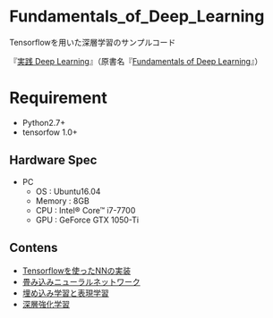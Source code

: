 # Fundamentals_of_Deep_Learning

Tensorflowを用いた深層学習のサンプルコード

『[実践 Deep Learning](https://www.oreilly.co.jp/books/9784873118321/)』（原書名『[Fundamentals of Deep Learning](http://shop.oreilly.com/product/0636920039709.do)』）

# Requirement
- Python2.7+
- tensorfow 1.0+

## Hardware Spec
- PC
    - OS : Ubuntu16.04
    - Memory : 8GB
    - CPU : Intel® Core™ i7-7700
    - GPU : GeForce GTX 1050-Ti

## Contens
* [Tensorflowを使ったNNの実装]()
* [畳み込みニューラルネットワーク]()
* [埋め込み学習と表現学習]()
* [深層強化学習]()
